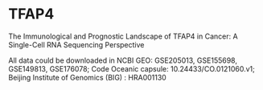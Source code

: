 # TFAP4
The Immunological and Prognostic Landscape of TFAP4 in Cancer: A Single-Cell RNA Sequencing Perspective

All data could be downloaded in NCBI GEO: GSE205013, GSE155698, GSE149813, GSE176078; Code Oceanic capsule: 10.24433/CO.0121060.v1; Beijing Institute of Genomics (BIG) : HRA001130 
